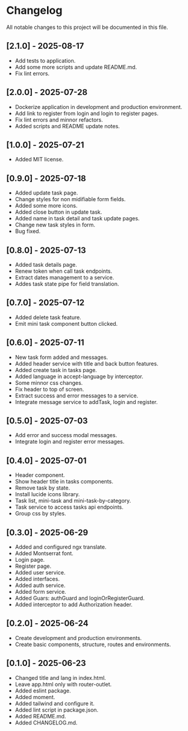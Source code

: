 # Changelog

All notable changes to this project will be documented in this file.

## [2.1.0] - 2025-08-17

- Add tests to application.
- Add some more scripts and update README.md.
- Fix lint errors.

## [2.0.0] - 2025-07-28

- Dockerize application in development and production environment.
- Add link to register from login and login to register pages.
- Fix lint errors and minnor refactors.
- Added scripts and README update notes.

## [1.0.0] - 2025-07-21

- Added MIT license.

## [0.9.0] - 2025-07-18

- Added update task page.
- Change styles for non midifiable form fields.
- Added some more icons.
- Added close button in update task.
- Added name in task detail and task update pages.
- Change new task styles in form.
- Bug fixed.

## [0.8.0] - 2025-07-13

- Added task details page.
- Renew token when call task endpoints.
- Extract dates management to a service.
- Addes task state pipe for field translation.

## [0.7.0] - 2025-07-12

- Added delete task feature.
- Emit mini task component button clicked.

## [0.6.0] - 2025-07-11

- New task form added and messages.
- Added header service with title and back button features.
- Added create task in tasks page.
- Added language in accept-language by interceptor.
- Some minnor css changes.
- Fix header to top of screen.
- Extract success and error messages to a service.
- Integrate message service to addTask, login and register.

## [0.5.0] - 2025-07-03

- Add error and success modal messages.
- Integrate login and register error messages.

## [0.4.0] - 2025-07-01

- Header component.
- Show header title in tasks components.
- Remove task by state.
- Install lucide icons library.
- Task list, mini-task and mini-task-by-category.
- Task service to access tasks api endpoints.
- Group css by styles.

## [0.3.0] - 2025-06-29

- Added and configured ngx translate.
- Added Montserrat font.
- Login page.
- Register page.
- Added user service.
- Added interfaces.
- Added auth service.
- Added form service.
- Added Guars: authGuard and loginOrRegisterGuard.
- Added interceptor to add Authorization header.

## [0.2.0] - 2025-06-24

- Create development and production environments.
- Create basic components, structure, routes and environments.

## [0.1.0] - 2025-06-23

- Changed title and lang in index.html.
- Leave app.html only with router-outlet.
- Added eslint package.
- Added moment.
- Added tailwind and configure it.
- Added lint script in package.json.
- Added README.md.
- Added CHANGELOG.md.
